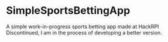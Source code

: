 # SimpleSportsBettingApp
A simple work-in-progress sports betting app made at HackRPI
Discontinued, I am in the process of developing a better version. 

